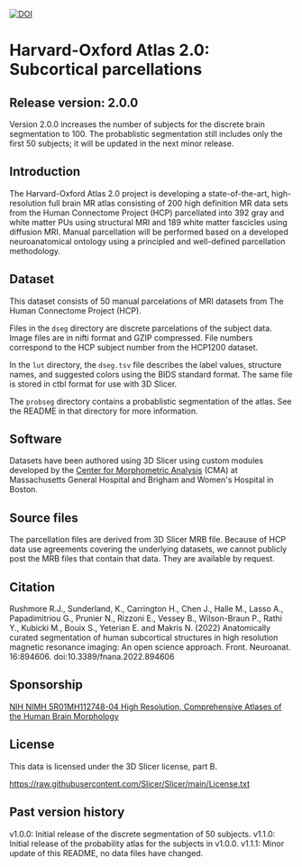 [![DOI](https://zenodo.org/badge/521466842.svg)](https://zenodo.org/badge/latestdoi/521466842)

# Harvard-Oxford Atlas 2.0: Subcortical parcellations

## Release version: 2.0.0

Version 2.0.0 increases the number of subjects for the discrete brain 
segmentation to 100. The probablistic segmentation still includes only the 
first 50 subjects; it will be updated in the next minor release.

## Introduction

The Harvard-Oxford Atlas 2.0 project is developing a state-of-the-art,
high-resolution full brain MR atlas consisting of 200 high definition
MR data sets from the Human Connectome Project (HCP) parcellated into
392 gray and white matter PUs using structural MRI and 189 white
matter fascicles using diffusion MRI. Manual parcellation will be
performed based on a developed neuroanatomical ontology using a
principled and well-defined parcellation methodology.

## Dataset

This dataset consists of 50 manual parcelations of MRI datasets from
The Human Connectome Project (HCP).

Files in the `dseg` directory are discrete parcelations of the subject data. Image files are in nifti format and GZIP compressed. File numbers correspond to the HCP subject number from the HCP1200 dataset.

In the `lut` directory, the `dseg.tsv` file describes the label values,
structure names, and suggested colors using the BIDS standard format. The
same file is stored in ctbl format for use with 3D Slicer.

The `probseg` directory contains a probablistic segmentation of the atlas. See the README in that directory for more information.

## Software

Datasets have been authored using 3D Slicer using custom modules developed
by the [Center for Morphometric Analysis](https://cma.mgh.harvard.edu) (CMA)
at Massachusetts General Hospital and Brigham and Women's Hospital in Boston.

## Source files

The parcellation files are derived from 3D Slicer MRB file. Because
of HCP data use agreements covering the underlying datasets, we cannot publicly
post the MRB files that contain that data. They are available by request.

## Citation

Rushmore R.J., Sunderland, K., Carrington H., Chen J., Halle M., Lasso A., Papadimitriou G., Prunier N., Rizzoni E., Vessey B., Wilson-Braun P., Rathi Y., Kubicki M., Bouix S., Yeterian E. and Makris N. (2022) Anatomically curated segmentation of human subcortical structures in high resolution magnetic resonance imaging: An open science approach. Front. Neuroanat. 16:894606. doi:10.3389/fnana.2022.894606

## Sponsorship

[NIH NIMH 5R01MH112748-04 High Resolution, Comprehensive Atlases of the Human Brain Morphology](https://reporter.nih.gov/search/QhVboFoXdUe_XiAriH9B5w/project-details/10053340)

## License

This data is licensed under the 3D Slicer license, part B.

https://raw.githubusercontent.com/Slicer/Slicer/main/License.txt

## Past version history

v1.0.0: Initial release of the discrete segmentation of 50 subjects.
v1.1.0: Initial release of the probability atlas for the subjects in v1.0.0.
v1.1.1: Minor update of this README, no data files have changed.
